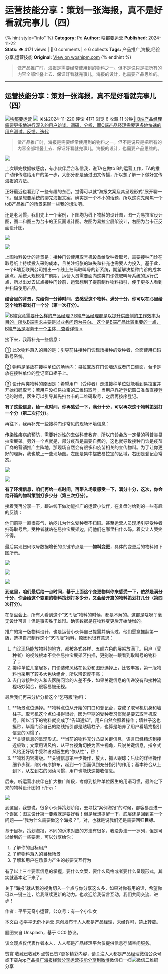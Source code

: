 # 运营技能分享：策划一张海报，真不是好看就完事儿（四）
{% hint style="info" %}
**Category:** Pd
**Author:** [啥都要运营](https://www.woshipm.com/u/1214015)
**Published:** 2024-11-22  
**Stats:** 👁️ 4171 views | 💬 0 comments | ⭐ 6 collects
**Tags:** 产品推广,海报,经验分享,运营技能
**Original:** [View on woshipm.com](https://www.woshipm.com/pd/6143978.html)
{% endhint %}
> 做产品推广时，海报是需要经常使用到的物料之一。但不是说只是把所有的内容全部堆叠上去、保证好看就完事儿，海报的设计，也需要产品思维的。

---

## 运营技能分享：策划一张海报，真不是好看就完事儿（四）

[![](https://static.woshipm.com/view/woshipm_api_def_20240315163156_1031.jpg?imageView2/1/w/72/h/72/q/100)](https://www.woshipm.com/u/1214015)[啥都要运营](https://www.woshipm.com/u/1214015) ![](https://static.woshipm.com/tag/1101_1@2x.png) 关注2024-11-220 评论 4171 浏览 6 收藏 11 分钟[🔗 B端产品经理需要更多地进行深入的用户访谈、调研、分析，而C端产品经理需要更多地快速的用户测试、反馈、迭代](https://ke.qidianla.com/courses/bcpm)

> 做产品推广时，海报是需要经常使用到的物料之一。但不是说只是把所有的内容全部堆叠上去、保证好看就完事儿，海报的设计，也需要产品思维的。

![](https://image.woshipm.com/2024/03/08/8de249f6-dd31-11ee-9846-00163e142b65.png)

上次聊完数据敏感度，有小伙伴后台私信我，说TA在做to B的运营工作，TA的推广动作传递给用户的第一步，大部分都是通过图文传播，所以想了解一下做好宣传海报的方法。

正好最近也看到了一些有趣的东西，觉得可以就“海报文案及其呈现形式”展开聊一下。但是想要系统的聊完海报文案，确实是一个不小的话题，所以这次先聚焦一个toB产品推广的场景来聊一些我的想法吧。

还是老习惯，我们先上一个案例，下图均为线下物料的设计图，图一为易拉宝设计图，图二和图三为台卡的正反面设计图。左图为易拉宝展架设计，右图为台卡正反面设计图。

![](https://image.woshipm.com/2024/11/22/0ab25ace-a876-11ef-a9d0-00163e0b5ff3.jpg)

![](https://image.woshipm.com/2024/11/22/1a1a1cae-a876-11ef-8d5a-00163e0b5ff3.jpg)

上图物料设计的背景是：接种门诊使用取号机设备给受种者取号，需要接种门诊在取号纸上持续投入采购成本，且关注纸张的缺失和补充也需要人力投入。基于此，一个B端互联网公司推出一个线上扫码取叫号的新系统，期望解决接种门诊的成本痛点。系统大规模推广前期，运营人员需要面向这类门诊做取叫号系统的运行试点，所以出发去试点接种门诊前，运营想到了提前制作物料指引，便于更多人看到并扫码使用产品。

**结合目的背景，先给你一分钟时间，去感受这个物料。满分十分，你可以在心里给这个物料策划打一个分（第一次打分）。**

[![](https://image.woshipm.com/2023/08/02/f7cafd68-30e3-11ee-9da3-00163e0b5ff3.png)B端究竟需要什么样的产品经理？B端产品经理都是以提升供应侧的工作效率为目的，所以B端需求主要是以业务问题为导向。 这个是B端产品比较重要的一点，B端产品是服务于一个主体 ...查看详情 >](https://ke.qidianla.com/courses/bcpm)

接下来，我再补充一些信息：

① 此次物料落入的目的是：引导前往接种门诊现场接种的受种者，全面使用扫码取号系统。

② 物料是落放在接种单位的场地内：易拉宝放在门诊墙边或者门口侧面，台卡是放在接种单位的登记窗口柜子上。

③ 设计两类物料的原因是：希望用户（受种者）走进接种单位就能看到易拉宝并开始扫码取号；若用户没扫易拉宝的二维码取号，当用户靠近登记窗口准备直接登记的时候，医生可以引导其先扫台卡的二维码取号，之后再按序登记。

**有了这些信息，给一点时间，你再感受一下，满分十分，可以再次这个物料策划打一个分（第二次打分）。**

再往下，我再补充一些接种门诊常见的现场环境信息：

传染性疾病的预防，需要针对性的去做科普教育，所以门诊会放一定量的科普类易拉宝展架。另外一个点就是，部分疫苗是需要自费的，这也就导致接种门诊是疫苗厂商的营销推广主阵地，那现场自然会有很多和疫苗相关的宣传物料。为了让你更好的理解，我也放上一些现场图。左图是集中摆放易拉宝的区域，右图是登记台常态。

![](https://image.woshipm.com/2024/11/22/5b47e166-a876-11ef-bac0-00163e0b5ff3.png)

![](https://image.woshipm.com/2024/11/22/69149ae6-a876-11ef-8d5a-00163e0b5ff3.jpg)

**有了环境信息，咱们再给一点时间，再带入场景感受一下，满分十分，这次，你会给开篇的物料策划打多少分（第三次打分）。**

接着我再分享一下，跟进线下做功能推广的运营小伙伴，在复盘时给到的一些有趣的反馈：

他们前期一直很丧气，纳闷儿为什么受种者不扫码。甚至运营人员现场引导受种者扫码取号后，受种者就站在易拉宝展架边，问他们在哪里扫什么码。着实让人哭笑不得。

最后实现扫码取号数据增长的关键节点是——**物料变更**，具体的变更后的物料如下图所示。

![](https://image.woshipm.com/2024/11/22/9ebcbb56-a876-11ef-bac0-00163e0b5ff3.jpg)

![](https://image.woshipm.com/2024/11/22/a9307564-a876-11ef-a9d0-00163e0b5ff3.jpg)

![](https://image.woshipm.com/2024/11/22/c04623ac-a876-11ef-8d5a-00163e0b5ff3.jpg)

**到这里，咱们最后给一点时间，基于上面这个变更物料你来感受一下，依然是满分十分，你会给这个变更的物料策划打多少分，又会给开篇的物料策划打几分（第四次打分）。**

在复盘会上，所有人看到这个“乞丐版”物料的时候，都是不解的。这都是啥呀？毫无设计可言！但是事实胜于雄辩。确实数据是在物料变更后开始陡增的。

推广的第一版物料设计，也是运营小伙伴自己提需并确认过，他们愿意推翻第一版，选择自己制作这个“乞丐版”物料，原因也很有意思：

1.  门诊现场能放物料的地方，都被各式各样、五颜六色的展架放满了。用户（受种者）的视线根本不会往易拉宝展架区扫描，更别说一眼看到取叫号的物料了；
2.  接种单位儿童居多，门诊装修风格在色彩和图形选择上，比较丰富，第一版物料也采用了较多大色块组合，所以辨识度不高；
3.  去门诊接种的人和去医院问诊的人差不多，如果关键信息的传递没有和接种流程巧妙契合，很容易被无视。

最后我们再来分析分析这个“乞丐版”物料：

1.  **场景点位选择。**物料点位从开始的门口和登记台，变成了取号机机身和墙柱子。取号机这个点位换得很妙，因为早期的受种者习惯就是要去取号机取号，所以当下的物料就变成了“告知通知”，用户自然会照着操作；墙柱子这也挺秒，毕竟门诊自己的路线指引都是贴墙柱子，也算是培养了用户看墙找指引信息的习惯了。
2.  **关键信息的呈现形式。**当前的物料充分凸显关键信息，语言已经精炼到接近极致；文案用语风格，从平台视角切换为医生视角，只说关键信息，指令式风格正好切中受种者对医生的“依从性”，秒！
3.  **物料内容排版。**关键信息第一步操作，放大，抓人眼球；后续的详细操作细节步骤，缩小有序排布，起到一个面面俱到充分指引的作用；基本符合从上到下，从左到右的阅读习惯，用户也能快速接收信息。

后来，听运营小伙伴在扩大推广阶段，考虑到接种单位医生的用语习惯，最终定下来的物料设计图如下所示：

![](https://image.woshipm.com/2024/11/22/fc43541a-a876-11ef-8196-00163e0b5ff3.jpg)

到这里，我想说，很多小伙伴策划阶段，去寻找“案例海报”的时候，都容易走进一个误区：图文设计第一要素就是要好看！但是我想提醒一下，底层还是回到第一个问题——“我为什么需要做这个海报？”，对，也就是说我们还是需要回归**目标**。

基于目标，策划海报，不同的诉求对应的方法有很多，我没办法一一罗列，但是可以给到的一些要素，可以分享给你：

1.  了解你的目标用户
2.  了解物料落入的目标场景
3.  了解和用户在场景内产生的必要交互行为

有了以上三个要素信息的掌握，要什么文案，要什么风格或者要什么呈现形式，其实就基本定下来了。

关于“海报”就从我的视角切入一个点与你分享这么多，如果对你有用的话，希望你可以一键三连，给我继续更新的动力。也欢迎给我留言互动，我们共同交流、进步！

作者：平平无奇小运营，公众号：有一个小仙女

本文由 @平平无奇小运营 原创发布于人人都是产品经理，未经许可，禁止转载。

题图来自 Unsplash，基于 CC0 协议。

该文观点仅代表作者本人，人人都是产品经理平台仅提供信息存储空间服务。

赞赏 收藏已收藏6 点赞已赞7更多精彩内容，请关注人人都是产品经理微信公众号或下载App[产品推广](https://www.woshipm.com/tag/%e4%ba%a7%e5%93%81%e6%8e%a8%e5%b9%bf)[海报](https://www.woshipm.com/tag/%e6%b5%b7%e6%8a%a5)[经验分享](https://www.woshipm.com/tag/%e7%bb%8f%e9%aa%8c%e5%88%86%e4%ba%ab)[运营技能](https://www.woshipm.com/tag/%e8%bf%90%e8%90%a5%e6%8a%80%e8%83%bd)[分享到微博](https://service.weibo.com/share/share.php?appkey=2775287854&title=运营技能分享：策划一张海报，真不是好看就完事儿（四）&url=https://www.woshipm.com/pd/6143978.html&pic=https://image.woshipm.com/2024/03/08/8de249f6-dd31-11ee-9846-00163e142b65.png)微信扫一扫![微信二维码](https://api.pwmqr.com/qrcode/create/?url=https://www.woshipm.com/pd/6143978.html)分享